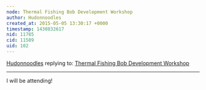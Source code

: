 ```yaml
---
node: Thermal Fishing Bob Development Workshop
author: Hudonnoodles
created_at: 2015-05-05 13:30:17 +0000
timestamp: 1430832617
nid: 11785
cid: 11589
uid: 102
---
```




[Hudonnoodles](../profile/Hudonnoodles) replying to: [Thermal Fishing Bob Development Workshop](../notes/kgrevera/05-05-2015/thermal-fishing-bob-development-workshop)

----
I will be attending!